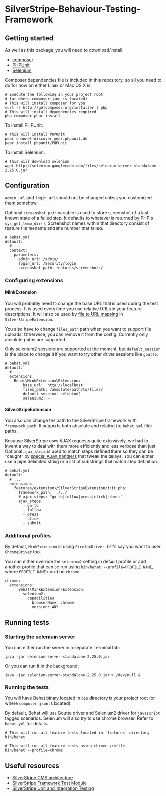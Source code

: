 SilverStripe-Behaviour-Testing-Framework
========================================

## Getting started

As well as this package, you will need to download/install:

* [composer](http://packagist.org/)
* [PHPUnit](https://github.com/sebastianbergmann/phpunit/)
* [Selenium](http://seleniumhq.org/)

Composer dependencies file is included in this repository, so all you need to do for now
on either Linux or Mac OS X is:

    # Execute the following in your project root
    # (or where composer.json is located)
    # This will install composer for you
    curl -s http://getcomposer.org/installer | php
    # This will install dependencies required
    php composer.phar install

To install PHPUnit:

    # This will install PHPUnit
    pear channel-discover pear.phpunit.de
    pear install phpunit/PHPUnit

To install Selenium:

    # This will download selenium
    wget http://selenium.googlecode.com/files/selenium-server-standalone-2.25.0.jar

## Configuration

`admin_url` and `login_url` should not be changed unless you customized them somehow.

Optional `screenshot_path` variable is used to store screenshot of a last known state
of a failed step. It defaults to whatever is returned by PHP's `sys_get_temp_dir()`.
Screenshot names within that directory consist of feature file filename and line
number that failed.

    # behat.yml
    default:
      # ...
      context:
        parameters:
          admin_url: /admin/
          login_url: /Security/login
          screenshot_path: features/screenshots/

### Configuring extensions

#### MinkExtension

You will probably need to change the base URL that is used during the test process.
It is used every time you use relative URLs in your feature descriptions.
It will also be used by [file to URL mapping](http://doc.silverstripe.org/framework/en/topics/commandline#configuration) in `SilverStripeExtension`.

You also have to change `files_path` path when you want to support file uploads.
Otherwise, you can remove it from the config. Currently only absolute paths are supported.

Only selenium2 sessions are supported at the moment, but `default_session` is the place
to change it if you want to try other driver sessions like `goutte`.

    # behat.yml
    default:
      # ...
      extensions:
        Behat\MinkExtension\Extension:
            base_url:  http://localhost
            files_path: /absolute/path/to/files/
            default_session: selenium2
            selenium2: ~

#### SilverStripeExtension

You also can change the path to the SilverStripe framework with `framework_path`.
It supports both absolute and relative (to `behat.yml` file) paths.

Because SilverStripe uses AJAX requests quite extensively, we had to invent a way
to deal with them more efficiently and less verbose than just
Optional `ajax_steps` is used to match steps defined there so they can be "caught" by
[special AJAX handlers](http://blog.scur.pl/2012/06/ajax-callback-support-behat-mink/) that tweak the delays.
You can either use a pipe delimited string or a list of substrings that match step definition.

    # behat.yml
    default:
      # ...
      extensions:
        features/extensions/SilverStripeExtension/init.php:
          framework_path: ../../
          # ajax_steps: "go to|follow|press|click|submit"
          ajax_steps:
            - go to
            - follow
            - press
            - click
            - submit

### Additional profiles

By default, `MinkExtension` is using `FirefoxDriver`.
Let's say you want to user `ChromeDriver` too.

You can either override the `selenium2` setting in default profile or add another
profile that can be run using `bin/behat --profile=PROFILE_NAME`, where `PROFILE_NAME`
could be `chrome`.

    chrome:
      extensions:
          Behat\MinkExtension\Extension:
            selenium2:
              capabilities:
                browserName: chrome
                version: ANY

## Running tests

### Starting the selenium server

You can either run the server in a separate Terminal tab:

    java -jar selenium-server-standalone-2.25.0.jar

Or you can run it in the background:

    java -jar selenium-server-standalone-2.25.0.jar > /dev/null &


### Running the tests

You will have Behat binary located in `bin` directory in your project root (or where `composer.json` is located).

By default, Behat will use Goutte driver and Selenium2 driver for `javascript` tagged scenarios.
Selenium will also try to use chrome browser. Refer to `behat.yml` for details.

    # This will run all feature tests located in `features` directory
    bin/behat

    # This will run all feature tests using chrome profile
    bin/behat --profile=chrome

## Useful resources

* [SilverStripe CMS architecture](http://doc.silverstripe.org/sapphire/en/trunk/reference/cms-architecture)
* [SilverStripe Framework Test Module](https://github.com/silverstripe-labs/silverstripe-frameworktest)
* [SilverStripe Unit and Integration Testing](http://doc.silverstripe.org/sapphire/en/trunk/topics/testing)
